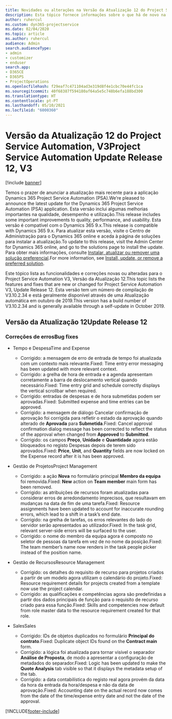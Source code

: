 ```yaml
---
title: Novidades ou alterações na Versão da Atualização 12 do Project Service Automation, V3
description: Esta tópico fornece informações sobre o que há de novo na Versão da Atualização 12 do Project Service Automation, V3.
author: ruhercul
ms.custom: dyn365-projectservice
ms.date: 02/04/2020
ms.topic: article
ms.author: ruhercul
audience: Admin
search.audienceType:
- admin
- customizer
- enduser
search.app:
- D365CE
- D365PS
- ProjectOperations
ms.openlocfilehash: f29eaf7c471104ad3e319d8f4e1cbc70e44fc1ca
ms.sourcegitcommit: 40f68387f594180af64a5e5c748b6efa188bd300
ms.translationtype: HT
ms.contentlocale: pt-PT
ms.lasthandoff: 05/10/2021
ms.locfileid: "6000360"
---
```

# <a name="project-service-automation-update-release-12-v3"></a><span data-ttu-id="77140-103">Versão da Atualização 12 do Project Service Automation, V3</span><span class="sxs-lookup"><span data-stu-id="77140-103">Project Service Automation Update Release 12, V3</span></span>

[!include [banner](../includes/psa-now-project-operations.md)]

<span data-ttu-id="77140-104">Temos o prazer de anunciar a atualização mais recente para a aplicação Dynamics 365 Project Service Automation (PSA).</span><span class="sxs-lookup"><span data-stu-id="77140-104">We’re pleased to announce the latest update for the Dynamics 365 Project Service Automation (PSA) application.</span></span> <span data-ttu-id="77140-105">Esta versão inclui algumas melhorias importantes na qualidade, desempenho e utilização.</span><span class="sxs-lookup"><span data-stu-id="77140-105">This release includes some important improvements to quality, performance, and usability.</span></span> <span data-ttu-id="77140-106">Esta versão é compatível com o Dynamics 365 9.x.</span><span class="sxs-lookup"><span data-stu-id="77140-106">This release is compatible with Dynamics 365 9.x.</span></span> <span data-ttu-id="77140-107">Para atualizar esta versão, visite o Centro de Administração para o Dynamics 365 online e aceda à página de soluções para instalar a atualização.</span><span class="sxs-lookup"><span data-stu-id="77140-107">To update to this release, visit the Admin Center for Dynamics 365 online, and go to the solutions page to install the update.</span></span> <span data-ttu-id="77140-108">Para obter mais informações, consulte [Instalar, atualizar ou remover uma solução preferencial](/power-platform/admin/install-remove-preferred-solution).</span><span class="sxs-lookup"><span data-stu-id="77140-108">For more information, see [Install, update, or remove a preferred solution](/power-platform/admin/install-remove-preferred-solution).</span></span>

<span data-ttu-id="77140-109">Este tópico lista as funcionalidades e correções novas ou alteradas para o Project Service Automation V3, Versão da Atualização 12.</span><span class="sxs-lookup"><span data-stu-id="77140-109">This topic lists the features and fixes that are new or changed for Project Service Automation V3, Update Release 12.</span></span> <span data-ttu-id="77140-110">Esta versão tem um número de compilação de V3.10.2.34 e está geralmente disponível através de uma Atualização automática em outubro de 2019.</span><span class="sxs-lookup"><span data-stu-id="77140-110">This version has a build number of V3.10.2.34 and is generally available through a self-update in October 2019.</span></span>

## <a name="update-release-12"></a><span data-ttu-id="77140-111">Versão da Atualização 12</span><span class="sxs-lookup"><span data-stu-id="77140-111">Update Release 12</span></span>

### <a name="bug-fixes"></a><span data-ttu-id="77140-112">Correções de erros</span><span class="sxs-lookup"><span data-stu-id="77140-112">Bug fixes</span></span>

- <span data-ttu-id="77140-113">Tempo e Despesa</span><span class="sxs-lookup"><span data-stu-id="77140-113">Time and Expense</span></span>

    - <span data-ttu-id="77140-114">Corrigido: a mensagem de erro de entrada de tempo foi atualizada com um contexto mais relevante.</span><span class="sxs-lookup"><span data-stu-id="77140-114">Fixed: Time entry error messaging has been updated with more relevant context.</span></span>
    - <span data-ttu-id="77140-115">Corrigido: a grelha de hora de entrada e a agenda apresentam corretamente a barra de deslocamento vertical quando necessário.</span><span class="sxs-lookup"><span data-stu-id="77140-115">Fixed: Time entry grid and schedule correctly displays the vertical scrollbar when required.</span></span>
    - <span data-ttu-id="77140-116">Corrigido: entradas de despesas e de hora submetidas podem ser aprovadas.</span><span class="sxs-lookup"><span data-stu-id="77140-116">Fixed: Submitted expense and time entries can be approved.</span></span>
    - <span data-ttu-id="77140-117">Corrigido: a mensagem de diálogo Cancelar confirmação de aprovação foi corrigida para refletir o estado da aprovação quando alterado de **Aprovada** para **Submetida**.</span><span class="sxs-lookup"><span data-stu-id="77140-117">Fixed: Cancel approval confirmation dialog message has been corrected to reflect the status of the approval when changed from **Approved** to **Submitted**.</span></span>
    - <span data-ttu-id="77140-118">Corrigido: os campos **Preço**, **Unidade** e **Quantidade** agora estão bloqueados no registo Despesas depois de terem sido aprovados.</span><span class="sxs-lookup"><span data-stu-id="77140-118">Fixed: **Price**, **Unit**, and **Quantity** fields are now locked on the Expense record after it is has been approved.</span></span>

- <span data-ttu-id="77140-119">Gestão de Projetos</span><span class="sxs-lookup"><span data-stu-id="77140-119">Project Management</span></span>

    - <span data-ttu-id="77140-120">Corrigido: a ação **Nova** no formulário principal **Membro da equipa** foi removida.</span><span class="sxs-lookup"><span data-stu-id="77140-120">Fixed: **New** action on **Team member** main form has been removed.</span></span>
    - <span data-ttu-id="77140-121">Corrigido: as atribuições de recursos foram atualizadas para considerar erros de arredondamento imprecisos, que resultavam em mudanças na data de fim de uma tarefa.</span><span class="sxs-lookup"><span data-stu-id="77140-121">Fixed: Resource assignments have been updated to account for inaccurate rounding errors, which lead to a shift in a task’s end date.</span></span>
    - <span data-ttu-id="77140-122">Corrigido: na grelha de tarefas, os erros relevantes do lado do servidor serão apresentados ao utilizador.</span><span class="sxs-lookup"><span data-stu-id="77140-122">Fixed: In the task grid, relevant server-side errors will be surfaced to the user.</span></span>
    - <span data-ttu-id="77140-123">Corrigido: o nome do membro da equipa agora é composto no seletor de pessoas da tarefa em vez de no nome da posição.</span><span class="sxs-lookup"><span data-stu-id="77140-123">Fixed: The team member’s name now renders in the task people picker instead of the position name.</span></span>

- <span data-ttu-id="77140-124">Gestão de Recursos</span><span class="sxs-lookup"><span data-stu-id="77140-124">Resource Management</span></span>

    - <span data-ttu-id="77140-125">Corrigido: os detalhes do requisito de recurso para projetos criados a partir de um modelo agora utilizam o calendário do projeto.</span><span class="sxs-lookup"><span data-stu-id="77140-125">Fixed: Resource requirement details for projects created from a template now use the project calendar.</span></span>
    - <span data-ttu-id="77140-126">Corrigido: as qualificações e competências agora são predefinidas a partir dos dados principais de função para o requisito de recurso criado para essa função.</span><span class="sxs-lookup"><span data-stu-id="77140-126">Fixed: Skills and competencies now default from role master data to the resource requirement created for that role.</span></span>

- <span data-ttu-id="77140-127">Sales</span><span class="sxs-lookup"><span data-stu-id="77140-127">Sales</span></span>

    - <span data-ttu-id="77140-128">Corrigido: IDs de objetos duplicados no formulário **Principal do contrato**.</span><span class="sxs-lookup"><span data-stu-id="77140-128">Fixed: Duplicate object IDs found on the **Contract main** form.</span></span>
    - <span data-ttu-id="77140-129">Corrigido: a lógica foi atualizada para tornar visível o separador **Análise de Proposta**, de modo a apresentar a configuração de metadados do separador.</span><span class="sxs-lookup"><span data-stu-id="77140-129">Fixed: Logic has been updated to make the **Quote Analysis** tab visible so that it displays the metadata setup of the tab.</span></span>
    - <span data-ttu-id="77140-130">Corrigido: a data contabilística do registo real agora provém da data da hora da entrada da hora/despesa e não da data de aprovação.</span><span class="sxs-lookup"><span data-stu-id="77140-130">Fixed: Accounting date on the actual record now comes from the date of the time/expense entry date and not the date of the approval.</span></span>


[!INCLUDE[footer-include](../includes/footer-banner.md)]